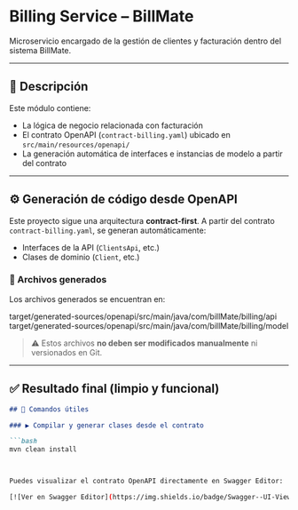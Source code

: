 # Billing Service – BillMate

Microservicio encargado de la gestión de clientes y facturación dentro del sistema BillMate.

---

## 📄 Descripción

Este módulo contiene:

- La lógica de negocio relacionada con facturación
- El contrato OpenAPI (`contract-billing.yaml`) ubicado en `src/main/resources/openapi/`
- La generación automática de interfaces e instancias de modelo a partir del contrato

---

## ⚙️ Generación de código desde OpenAPI

Este proyecto sigue una arquitectura **contract-first**. A partir del contrato `contract-billing.yaml`, se generan automáticamente:

- Interfaces de la API (`ClientsApi`, etc.)
- Clases de dominio (`Client`, etc.)

### 📁 Archivos generados

Los archivos generados se encuentran en:

target/generated-sources/openapi/src/main/java/com/billMate/billing/api
target/generated-sources/openapi/src/main/java/com/billMate/billing/model


> ⚠️ Estos archivos **no deben ser modificados manualmente** ni versionados en Git.


---

## ✅ Resultado final (limpio y funcional)

```markdown
## 🔧 Comandos útiles

### ▶️ Compilar y generar clases desde el contrato

```bash
mvn clean install



Puedes visualizar el contrato OpenAPI directamente en Swagger Editor:

[![Ver en Swagger Editor](https://img.shields.io/badge/Swagger--UI-View%20Contract-green?logo=swagger)](https://editor.swagger.io/?url=https://raw.githubusercontent.com/Lolo179/billMate-app/feature/billing-service/src/main/resources/openapi/contract-billing.yaml)

